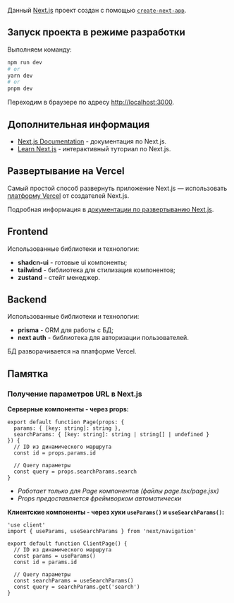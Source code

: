 Данный [Next.js](https://nextjs.org) проект создан с помощью [`create-next-app`](https://nextjs.org/docs/app/api-reference/cli/create-next-app).

## Запуск проекта в режиме разработки

Выполняем команду:

```bash
npm run dev
# or
yarn dev
# or
pnpm dev
```

Переходим в браузере по адресу [http://localhost:3000](http://localhost:3000).

## Дополнительная информация

- [Next.js Documentation](https://nextjs.org/docs) - документация по Next.js.
- [Learn Next.js](https://nextjs.org/learn) - интерактивный туториал по Next.js.

## Развертывание на Vercel

Самый простой способ развернуть приложение Next.js — использовать [платформу Vercel](https://vercel.com/new?utm_medium=default-template&filter=next.js&utm_source=create-next-app&utm_campaign=create-next-app-readme) от создателей Next.js.

Подробная информация в [документации по развертыванию Next.js](https://nextjs.org/docs/app/building-your-application/deploying).

## Frontend

Использованные библиотеки и технологии:

- **shadcn-ui** - готовые ui компоненты;
- **tailwind** - библиотека для стилизация компонентов;
- **zustand** - стейт менеджер.

## Backend

Использованные библиотеки и технологии:

- **prisma** - ORM для работы с БД;
- **next auth** - библиотека для авторизации пользователей.

БД разворачивается на платформе Vercel.

## Памятка

### Получение параметров URL в Next.js

**Серверные компоненты - через props:**

```tsx
export default function Page(props: {
  params: { [key: string]: string },
  searchParams: { [key: string]: string | string[] | undefined }
}) {
  // ID из динамического маршрута
  const id = props.params.id

  // Query параметры
  const query = props.searchParams.search
}
```
- *Работает только для Page компонентов (файлы page.tsx/page.jsx)*
- *Props предоставляется фреймворком автоматически*

**Клиентские компоненты - через хуки `useParams()` и `useSearchParams()`:**

```tsx
'use client'
import { useParams, useSearchParams } from 'next/navigation'

export default function ClientPage() {
  // ID из динамического маршрута
  const params = useParams()
  const id = params.id

  // Query параметры
  const searchParams = useSearchParams()
  const query = searchParams.get('search')
}
```
